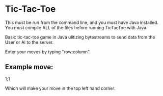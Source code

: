 # Tic-Tac-Toe

This must be run from the command line, and you must have Java installed. You must complie ALL of the files before running TicTacToe with Java.

Basic tic-tac-toe game in Java ulitizing bytestreams to send data from the User or AI to the server.

Enter your moves by typing "row;column". 

## Example move:

1;1

Which will make your move in the top left hand corner.

